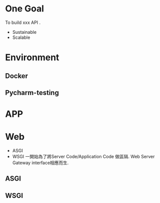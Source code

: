 # One Goal
To build xxx API .
- Sustainable
- Scalable

# Environment
## Docker
## Pycharm-testing
# APP

# Web
- ASGI
- WSGI
一開始為了將Server Code/Application Code 做區隔. Web Server Gateway interface相應而生.
## ASGI

## WSGI


<!--stackedit_data:
eyJoaXN0b3J5IjpbOTgwNDExMjc0LC00ODE5NzU4ODJdfQ==
-->